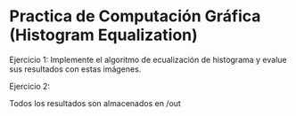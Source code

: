 # Practica de Computación Gráfica (Histogram Equalization)


Ejercicio 1:
Implemente el algoritmo de ecualización de histograma y evalue sus resultados con estas imágenes.

Ejercicio 2:


Todos los resultados son almacenados en /out
